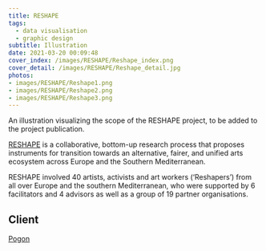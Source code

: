 ```yaml
---
title: RESHAPE
tags:
  - data visualisation
  - graphic design
subtitle: Illustration
date: 2021-03-20 00:09:48
cover_index: /images/RESHAPE/Reshape_index.png
cover_detail: /images/RESHAPE/Reshape_detail.jpg
photos: 
- images/RESHAPE/Reshape1.png
- images/RESHAPE/Reshape2.png
- images/RESHAPE/Reshape3.png
---
```


An illustration visualizing the scope of the RESHAPE project, to be added to the project publication.

[RESHAPE](https://www.reshape.network/) is a collaborative, bottom-up research process that proposes instruments for transition towards an alternative, fairer, and unified arts ecosystem across Europe and the Southern Mediterranean. 

RESHAPE involved 40 artists, activists and art workers (‘Reshapers’) from all over Europe and the southern Mediterranean, who were supported by 6 facilitators and 4 advisors as well as a group of 19 partner organisations.

## Client
[Pogon](https://www.pogon.hr/) 